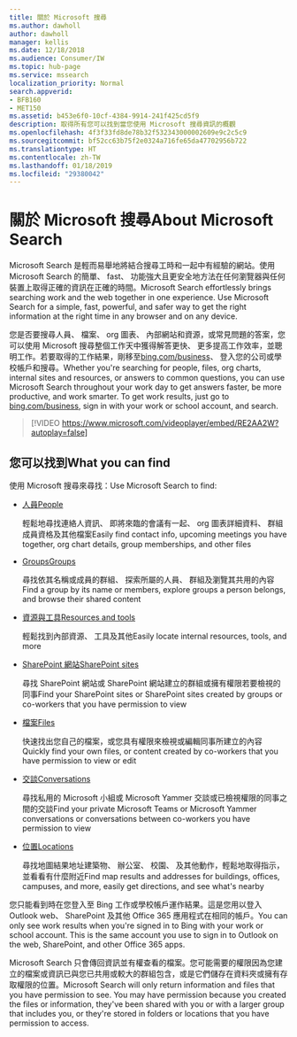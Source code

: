 ```yaml
---
title: 關於 Microsoft 搜尋
ms.author: dawholl
author: dawholl
manager: kellis
ms.date: 12/18/2018
ms.audience: Consumer/IW
ms.topic: hub-page
ms.service: mssearch
localization_priority: Normal
search.appverid:
- BFB160
- MET150
ms.assetid: b453e6f0-10cf-4384-9914-241f425cd5f9
description: 取得所有您可以找到當您使用 Microsoft 搜尋資訊的概觀
ms.openlocfilehash: 4f3f33fd8de78b32f532343000002609e9c2c5c9
ms.sourcegitcommit: bf52cc63b75f2e0324a716fe65da47702956b722
ms.translationtype: HT
ms.contentlocale: zh-TW
ms.lasthandoff: 01/18/2019
ms.locfileid: "29380042"
---
```

# <a name="about-microsoft-search"></a><span data-ttu-id="522be-103">關於 Microsoft 搜尋</span><span class="sxs-lookup"><span data-stu-id="522be-103">About Microsoft Search</span></span>

<span data-ttu-id="522be-p101">Microsoft Search 是輕而易舉地將結合搜尋工時和一起中有經驗的網站。使用 Microsoft Search 的簡單、 fast、 功能強大且更安全地方法在任何瀏覽器與任何裝置上取得正確的資訊在正確的時間。</span><span class="sxs-lookup"><span data-stu-id="522be-p101">Microsoft Search effortlessly brings searching work and the web together in one experience. Use Microsoft Search for a simple, fast, powerful, and safer way to get the right information at the right time in any browser and on any device.</span></span>
  
<span data-ttu-id="522be-p102">您是否要搜尋人員、 檔案、 org 圖表、 內部網站和資源，或常見問題的答案，您可以使用 Microsoft 搜尋整個工作天中獲得解答更快、 更多提高工作效率，並聰明工作。若要取得的工作結果，剛移至[bing.com/business](https://www.bing.com/business)、 登入您的公司或學校帳戶和搜尋。</span><span class="sxs-lookup"><span data-stu-id="522be-p102">Whether you're searching for people, files, org charts, internal sites and resources, or answers to common questions, you can use Microsoft Search throughout your work day to get answers faster, be more productive, and work smarter. To get work results, just go to [bing.com/business](https://www.bing.com/business), sign in with your work or school account, and search.</span></span> 
  
> [!VIDEO https://www.microsoft.com/videoplayer/embed/RE2AA2W?autoplay=false]

## <a name="what-you-can-find"></a><span data-ttu-id="522be-108">您可以找到</span><span class="sxs-lookup"><span data-stu-id="522be-108">What you can find</span></span>
  
<span data-ttu-id="522be-109">使用 Microsoft 搜尋來尋找：</span><span class="sxs-lookup"><span data-stu-id="522be-109">Use Microsoft Search to find:</span></span>
  
- [<span data-ttu-id="522be-110">人員</span><span class="sxs-lookup"><span data-stu-id="522be-110">People</span></span>](find-people-and-groups.md)
    
    <span data-ttu-id="522be-111">輕鬆地尋找連絡人資訊、 即將來臨的會議有一起、 org 圖表詳細資料、 群組成員資格及其他檔案</span><span class="sxs-lookup"><span data-stu-id="522be-111">Easily find contact info, upcoming meetings you have together, org chart details, group memberships, and other files</span></span>
    
- [<span data-ttu-id="522be-112">Groups</span><span class="sxs-lookup"><span data-stu-id="522be-112">Groups</span></span>](find-people-and-groups.md)
    
    <span data-ttu-id="522be-113">尋找依其名稱或成員的群組、 探索所屬的人員、 群組及瀏覽其共用的內容</span><span class="sxs-lookup"><span data-stu-id="522be-113">Find a group by its name or members, explore groups a person belongs, and browse their shared content</span></span>
    
- [<span data-ttu-id="522be-114">資源與工具</span><span class="sxs-lookup"><span data-stu-id="522be-114">Resources and tools</span></span>](find-resources-tools-and-more.md)
    
    <span data-ttu-id="522be-115">輕鬆找到內部資源、 工具及其他</span><span class="sxs-lookup"><span data-stu-id="522be-115">Easily locate internal resources, tools, and more</span></span>
    
- [<span data-ttu-id="522be-116">SharePoint 網站</span><span class="sxs-lookup"><span data-stu-id="522be-116">SharePoint sites</span></span>](find-sharepoint-sites.md)
    
    <span data-ttu-id="522be-117">尋找 SharePoint 網站或 SharePoint 網站建立的群組或擁有權限若要檢視的同事</span><span class="sxs-lookup"><span data-stu-id="522be-117">Find your SharePoint sites or SharePoint sites created by groups or co-workers that you have permission to view</span></span>
    
- [<span data-ttu-id="522be-118">檔案</span><span class="sxs-lookup"><span data-stu-id="522be-118">Files</span></span>](find-files.md)
    
    <span data-ttu-id="522be-119">快速找出您自己的檔案，或您具有權限來檢視或編輯同事所建立的內容</span><span class="sxs-lookup"><span data-stu-id="522be-119">Quickly find your own files, or content created by co-workers that you have permission to view or edit</span></span>
    
- [<span data-ttu-id="522be-120">交談</span><span class="sxs-lookup"><span data-stu-id="522be-120">Conversations</span></span>](find-conversations.md)
    
    <span data-ttu-id="522be-121">尋找私用的 Microsoft 小組或 Microsoft Yammer 交談或已檢視權限的同事之間的交談</span><span class="sxs-lookup"><span data-stu-id="522be-121">Find your private Microsoft Teams or Microsoft Yammer conversations or conversations between co-workers you have permission to view</span></span>
    
- [<span data-ttu-id="522be-122">位置</span><span class="sxs-lookup"><span data-stu-id="522be-122">Locations</span></span>](find-locations.md)
    
    <span data-ttu-id="522be-123">尋找地圖結果地址建築物、 辦公室、 校園、 及其他動作，輕鬆地取得指示，並看看有什麼附近</span><span class="sxs-lookup"><span data-stu-id="522be-123">Find map results and addresses for buildings, offices, campuses, and more, easily get directions, and see what's nearby</span></span>    
    
<span data-ttu-id="522be-p103">您只能看到時在您登入至 Bing 工作或學校帳戶運作結果。這是您用以登入 Outlook web、 SharePoint 及其他 Office 365 應用程式在相同的帳戶。</span><span class="sxs-lookup"><span data-stu-id="522be-p103">You can only see work results when you're signed in to Bing with your work or school account. This is the same account you use to sign in to Outlook on the web, SharePoint, and other Office 365 apps.</span></span> 
  
<span data-ttu-id="522be-p104">Microsoft Search 只會傳回資訊並有權查看的檔案。您可能需要的權限因為您建立的檔案或資訊已與您已共用或較大的群組包含，或是它們儲存在資料夾或擁有存取權限的位置。</span><span class="sxs-lookup"><span data-stu-id="522be-p104">Microsoft Search will only return information and files that you have permission to see. You may have permission because you created the files or information, they've been shared with you or with a larger group that includes you, or they're stored in folders or locations that you have permission to access.</span></span>

  

